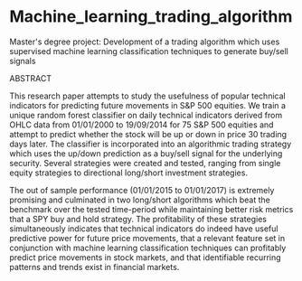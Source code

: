 # Machine_learning_trading_algorithm
Master's degree project: Development of a trading algorithm which uses supervised machine learning classification techniques to generate buy/sell signals

ABSTRACT

This research paper attempts to study the usefulness of popular technical indicators for predicting future movements in S&P 500 equities. We train a unique random forest classifier on daily technical indicators derived from OHLC data from 01/01/2000 to 19/09/2014 for 75 S&P 500 equities and attempt to predict whether the stock will be up or down in price 30 trading days later. The classifier is incorporated into an algorithmic trading strategy which uses the up/down prediction as a buy/sell signal for the underlying security. Several strategies were created and tested, ranging from single equity strategies to directional long/short investment strategies. 

The out of sample performance (01/01/2015 to 01/01/2017) is extremely promising and culminated in two long/short algorithms which beat the benchmark over the tested time-period while maintaining better risk metrics that a SPY buy and hold strategy. The profitability of these strategies simultaneously indicates that technical indicators do indeed have useful predictive power for future price movements, that a relevant feature set in conjunction with machine learning classification techniques can profitably predict price movements in stock markets, and that identifiable recurring patterns and trends exist in financial markets. 

